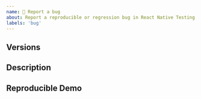 ```yaml
---
name: 🐛 Report a bug
about: Report a reproducible or regression bug in React Native Testing Library'
labels: 'bug'
---
```


## Versions

<!-- Put versions of react, react-native, react-native-testing-library and react-test-renderer you are using -->

## Description

<!--
  Describe your issue in detail. Include screenshots if needed. If this is a regression, let us know.
-->

## Reproducible Demo

<!--
  Let us know how to reproduce the issue. Include a code sample or share a project that reproduces the issue.
  Please follow the guidelines for providing a minimal example: https://stackoverflow.com/help/mcve.
-->

